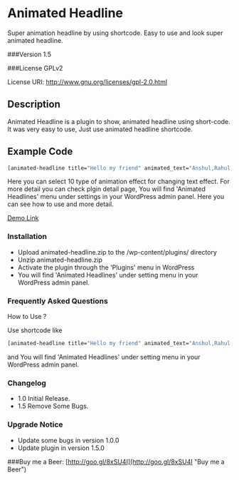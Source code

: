 # Animated Headline
Super animation headline by using shortcode. Easy to use and look super animated headline.


###Version
1.5

###License
GPLv2

License URI: http://www.gnu.org/licenses/gpl-2.0.html

###  

## Description
Animated Headline is a plugin to show, animated headline using short-code. It was very easy to use, Just use animated headline shortcode. 

## Example Code
```sh
[animated-headline title="Hello my friend" animated_text="Anshul,Rahul,Nisha" animation="clip"]
```

Here you can select 10 type of animation effect for changing text effect. For more detail you can check plgin detail page, You will find 'Animated Headlines' menu under settings in your WordPress admin panel. Here you can see how to use and more detail.

[Demo Link](http://www.anshullabs.host-ed.me/animated-headline/ "Demo")

### Installation
- Upload animated-headline.zip to the /wp-content/plugins/ directory
- Unzip animated-headline.zip
- Activate the plugin through the 'Plugins' menu in WordPress
- You will find 'Animated Headlines' under setting menu in your WordPress admin panel.


### Frequently Asked Questions
How to Use ?

Use shortcode like
```sh
[animated-headline title="Hello my friend" animated_text="Anshul,Rahul,Nisha" animation="clip"]
```
and You will find 'Animated Headlines' under setting menu in your WordPress admin panel.

### Changelog
- 1.0 Initial Release.
- 1.5 Remove Some Bugs.

### Upgrade Notice
- Update some bugs in version 1.0.0
- Update plugin in version 1.5.0

###Buy me a Beer: 
[http://goo.gl/8xSU4I](http://goo.gl/8xSU4I "Buy me a Beer")
